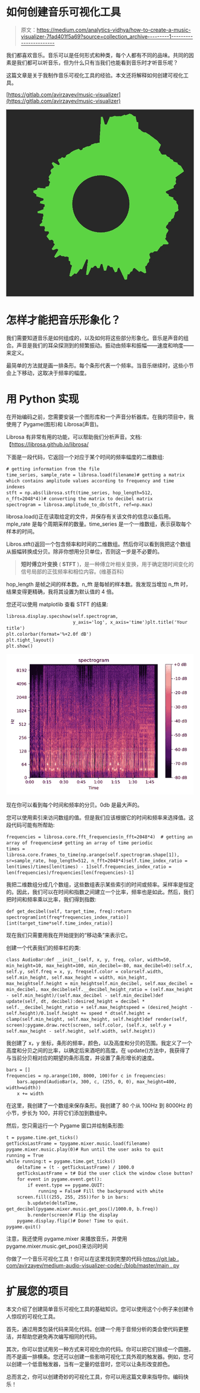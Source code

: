 # 如何创建音乐可视化工具

> 原文：<https://medium.com/analytics-vidhya/how-to-create-a-music-visualizer-7fad401f5a69?source=collection_archive---------1----------------------->

我们都喜欢音乐。音乐可以是任何形式和种类，每个人都有不同的品味。共同的因素是我们都可以听音乐，但为什么只有当我们也能看到音乐时才听音乐呢？

这篇文章是关于我制作音乐可视化工具的经验。本文还将解释如何创建可视化工具。

[https://gitlab.com/avirzayev/music-visualizer](https://gitlab.com/avirzayev/music-visualizer)

![](img/7922696a21c6dee4316e858014b02b99.png)

# 怎样才能把音乐形象化？

我们需要知道音乐是如何组成的，以及如何将这些部分形象化。音乐是声音的组合。声音是我们的耳朵探测到的频繁振动。振动由频率和振幅——速度和响度——来定义。

最简单的方法就是画一排条形。每个条形代表一个频率。当音乐继续时，这些小节会上下移动，这取决于频率的幅度。

# 用 Python 实现

在开始编码之前，您需要安装一个图形库和一个声音分析器库。在我的项目中，我使用了 Pygame(图形)和 Librosa(声音)。

Librosa 有非常有用的功能，可以帮助我们分析声音。文档:【https://librosa.github.io/librosa/ 

下面是一段代码，它返回一个对应于某个时间的频率幅度的二维数组:

```
# getting information from the file
time_series, sample_rate = librosa.load(filename)# getting a matrix which contains amplitude values according to frequency and time indexes
stft = np.abs(librosa.stft(time_series, hop_length=512, n_fft=2048*4))# converting the matrix to decibel matrix
spectrogram = librosa.amplitude_to_db(stft, ref=np.max)
```

librosa.load()正在读取给定的文件，并保存有关该文件的信息以备后用。mple_rate 是每个周期采样的数量。time_series 是一个一维数组，表示获取每个样本的时间。

Libros.stft()返回一个包含频率和时间的二维数组。然后你可以看到我把这个数组从振幅转换成分贝。除非你想用分贝单位，否则这一步是不必要的。

> **短时傅立叶变换** ( **STFT** )，是一种傅立叶相关变换，用于确定随时间变化的信号局部的正弦频率和相位内容。(维基百科)

hop_length 是帧之间的样本数。n_fft 是每帧的样本数。我发现当增加 n_fft 时，结果变得更精确，我将其设置为默认值的 4 倍。

您还可以使用 matplotlib 查看 STFT 的结果:

```
librosa.display.specshow(self.spectrogram,
                         y_axis='log', x_axis='time')plt.title('Your title')
plt.colorbar(format='%+2.0f dB')
plt.tight_layout()
plt.show()
```

![](img/d8b1e25a706039fd46b0e94f7fb179ca.png)

现在你可以看到每个时间和频率的分贝。0db 是最大声的。

您可以使用索引来访问数组的值。但是我们应该根据它的时间和频率来选择值。这段代码可能有所帮助:

```
frequencies = librosa.core.fft_frequencies(n_fft=2048*4)  # getting an array of frequencies# getting an array of time periodic
times = librosa.core.frames_to_time(np.arange(self.spectrogram.shape[1]), sr=sample_rate, hop_length=512, n_fft=2048*4)self.time_index_ratio = len(times)/times[len(times) - 1]self.frequencies_index_ratio = len(frequencies)/frequencies[len(frequencies)-1]
```

我把二维数组分成几个数组，这些数组表示某些索引的时间或频率。采样率是恒定的。因此，我们可以在时间和指数之间建立一个比率，频率也是如此。然后，我们把时间和频率乘以比率，我们得到指数:

```
def get_decibel(self, target_time, freq):return spectrogram[int(freq*frequencies_index_ratio)][int(target_time*self.time_index_ratio)]
```

现在我们只需要用我在开始提到的“移动条”来表示它。

创建一个代表我们的频率栏的类:

```
class AudioBar:def __init__(self, x, y, freq, color, width=50, min_height=10, max_height=100, min_decibel=-80, max_decibel=0):self.x, self.y, self.freq = x, y, freqself.color = colorself.width, self.min_height, self.max_height = width, min_height, max_heightself.height = min_heightself.min_decibel, self.max_decibel = min_decibel, max_decibelself.__decibel_height_ratio = (self.max_height - self.min_height)/(self.max_decibel - self.min_decibel)def update(self, dt, decibel):desired_height = decibel * self.__decibel_height_ratio + self.max_heightspeed = (desired_height - self.height)/0.1self.height += speed * dtself.height = clamp(self.min_height, self.max_height, self.height)def render(self, screen):pygame.draw.rect(screen, self.color, (self.x, self.y + self.max_height - self.height, self.width, self.height))
```

我创建了 x，y 坐标，条形的频率，颜色，以及高度和分贝的范围。我定义了一个高度和分贝之间的比率，以确定后来酒吧的高度。在 update()方法中，我获得了与当前分贝相对应的期望的条形高度，并设置了条形增长的速度。

```
bars = []
frequencies = np.arange(100, 8000, 100)for c in frequencies:
    bars.append(AudioBar(x, 300, c, (255, 0, 0), max_height=400, width=width))
    x += width
```

在这里，我创建了一个数组来保存条形。我创建了 80 个从 100Hz 到 8000Hz 的小节，步长为 100，并将它们添加到数组中。

然后，您只需运行一个 Pygame 窗口并绘制条形图:

```
t = pygame.time.get_ticks()
getTicksLastFrame = tpygame.mixer.music.load(filename)
pygame.mixer.music.play(0)# Run until the user asks to quit
running = True
while running:t = pygame.time.get_ticks()
    deltaTime = (t - getTicksLastFrame) / 1000.0
    getTicksLastFrame = t# Did the user click the window close button?
    for event in pygame.event.get():
        if event.type == pygame.QUIT:
            running = False# Fill the background with white
    screen.fill((255, 255, 255))for b in bars:
        b.update(deltaTime, get_decibel(pygame.mixer.music.get_pos()/1000.0, b.freq))
        b.render(screen)# Flip the display
    pygame.display.flip()# Done! Time to quit.
pygame.quit()
```

注意，我还使用 pygame.mixer 来播放音乐，并使用 pygame.mixer.music.get_pos()来访问时间

你做了一个音乐可视化工具！你可以在这里找到完整的代码:[https://git lab . com/avirzayev/medium-audio-visualizer-code/-/blob/master/main . py](https://gitlab.com/avirzayev/medium-audio-visualizer-code/-/blob/master/main.py)

# 扩展您的项目

本文介绍了创建简单音乐可视化工具的基础知识。您可以使用这个小例子来创建令人惊叹的可视化工具。

首先，通过用类包装代码来简化代码。创建一个用于音频分析的类会使代码更整洁，并帮助您避免再次编写相同的代码。

其次，你可以尝试用另一种方式来可视化你的代码。你可以把它们排成一个圆圈，而不是画一排横条。您还可以创建一些影响可视化工具外观的触发器。例如，您可以创建一个低音触发器，当有一定量的低音时，您可以让条形改变颜色。

总而言之，你可以创建奇妙的可视化工具，你可以用这篇文章来指导你。编码快乐！